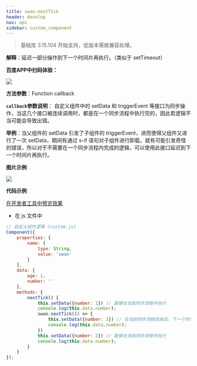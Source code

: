 ```yaml
---
title: swan.nextTick
header: develop
nav: api
sidebar: custom_component
---
```


 

> 基础库 3.15.104 开始支持，低版本需做兼容处理。

**解释**：延迟一部分操作到下一个时间片再执行。（类似于 setTimeout）


**百度APP中扫码体验：**

<img src="https://b.bdstatic.com/miniapp/assets/images/doc_demo/fragment_nextTick.png" class="demo-qrcode-image" />

**方法参数**：Function callback

**`callback`参数说明**：
自定义组件中的 setData 和 triggerEvent 等接口为同步操作，当这几个接口被连续调用时，都是在一个同步流程中执行完的，因此若逻辑不当可能会导致出错。

**举例**：当父组件的 setData 引发了子组件的 triggerEvent，进而使得父组件又进行了一次 setData，期间有通过 s-if 语句对子组件进行卸载，就有可能引发奇怪的错误，所以对于不需要在一个同步流程内完成的逻辑，可以使用此接口延迟到下一个时间片再执行。

**图片示例**

<div class="m-doc-custom-examples">
    <div class="m-doc-custom-examples-correct">
        <img src="https://b.bdstatic.com/miniapp/image/nextTick.png">
    </div>
    <div class="m-doc-custom-examples-correct">
        <img src=" ">
    </div>
    <div class="m-doc-custom-examples-correct">
        <img src=" ">
    </div>     
</div>

**代码示例**

<a href="swanide://fragment/645949899f4d4951ea0eb15ddb6c66101574773397207" title="在开发者工具中预览效果" target="_self">在开发者工具中预览效果</a>

* 在 js 文件中

```js
// 自定义组件逻辑 (custom.js)
Component({
    properties: {
        name: {
            type: String,
            value: 'swan'
        }
    },
    data: {
        age: 1,
        number: ''
    },
    methods: {
        nextTick() {
            this.setData({number: 1}) // 直接在当前同步流程中执行
            console.log(this.data.number);
            swan.nextTick(() => {
                this.setData({number: 3}) // 在当前同步流程结束后，下一个时间片执行         
                console.log(this.data.number);
            })
            this.setData({number: 2}) // 直接在当前同步流程中执行
            console.log(this.data.number);
        }
    }
});
```
